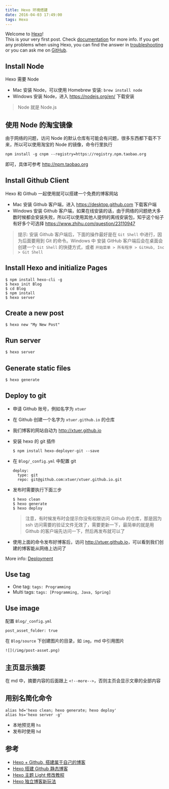 ```yaml
---
title: Hexo 环境搭建
date: 2016-04-03 17:49:00
tags: Hexo
---
```


Welcome to [Hexo](https://hexo.io/)!   
This is your very first post. Check [documentation](https://hexo.io/docs/) for more info. If you get any problems when using Hexo, you can find the answer in [troubleshooting](https://hexo.io/docs/troubleshooting.html) or you can ask me on [GitHub](https://github.com/hexojs/hexo/issues).

<!--more-->

## Install Node
Hexo 需要 Node

* Mac 安装 Node，可以使用 Homebrew 安装: `brew install node`
* Windows 安装 Node，进入 <https://nodejs.org/en/> 下载安装

> Node 就是 Node.js

## 使用 Node 的淘宝镜像
由于网络的问题，访问 Node 的默认仓库有可能会有问题，很多东西都下载不下来，所以可以使用淘宝的 Node 的镜像，命令行里执行 

```
npm install -g cnpm --registry=https://registry.npm.taobao.org
```
即可，具体可参考 <http://npm.taobao.org>

## Install Github Client
Hexo 和 Github 一起使用就可以搭建一个免费的博客网站

* Mac 安装 Github 客户端，进入 <https://desktop.github.com> 下载客户端
* Windows 安装 Github 客户端，如果在线安装的话，由于网络的问题绝大多数时候都会安装失败，所以可以使用其他人提供的离线安装包，知乎这个帖子有好多个可选择 <https://www.zhihu.com/question/23110947>

> 提示: 安装 Github 客户端后，下面的操作最好是在 `Git Shell` 中进行，因为后面要用到 Git 的命令。Windows 中 安装 GitHub 客户端后会在桌面会创建一个 `Git Shell` 的快捷方式，或者 `开始菜单 > 所有程序 > GitHub, Inc > Git Shell`

## Install Hexo and initialize Pages
```
$ npm install hexo-cli -g
$ hexo init Blog
$ cd Blog
$ npm install
$ hexo server
```

## Create a new post
```
$ hexo new "My New Post"
```

## Run server

``` bash
$ hexo server
```

## Generate static files

``` bash
$ hexo generate
```

## Deploy to git
* 申请 Github 账号，例如名字为 `xtuer`
* 在 Github 创建一个名字为 `xtuer.github.io` 的仓库
* 我们博客的网站自动为 <http://xtuer.github.io>
* 安装 hexo 的 git 插件

    ```
    $ npm install hexo-deployer-git --save
    ```

* 在 `Blog/_config.yml` 中配置 git

    ```
    deploy:
      type: git
      repo: git@github.com:xtuer/xtuer.github.io.git
    ```

* 发布时需要执行下面三步

    ```
    $ hexo clean
    $ hexo generate
    $ hexo deploy
    ```

    > 注意，有时候发布时会提示你没有权限访问 Github 的仓库，那是因为 ssh 访问需要的验证文件无效了，需要更新一下，最简单的就是用 Github 的客户端先访问一下，然后再发布就可以了
* 使用上面的命令发布好博客后，访问 <http://xtuer.github.io>，可以看到我们创建的博客能从网络上访问了

More info: [Deployment](https://hexo.io/docs/deployment.html)

## Use tag
* One tag: `tags: Programming`
* Multi tags: `tags: [Programming, Java, Spring]`

## Use image
配置 `Blog/_config.yml`

```
post_asset_folder: true
```

在 `Blog/source` 下创建图片的目录，如 `img`，md 中引用图片

```
![](/img/post-asset.png)
```

## 主页显示摘要
在 md 中，摘要内容的后面跟上 `<!--more-->`，否则主页会显示文章的全部内容

## 用别名简化命令
```
alias hd='hexo clean; hexo generate; hexo deploy'
alias hs='hexo server -g'
```

* 本地预览用 `hs`
* 发布时使用 `hd`

## 参考
* [Hexo + Github, 搭建属于自己的博客](http://www.jianshu.com/p/465830080ea9)
* [Hexo 搭建 Github 静态博客](http://www.cnblogs.com/zhcncn/p/4097881.html)
* [Hexo 主题 Light 修改教程](http://www.jianshu.com/p/70343b7c2fd3)
* [Hexo 独立博客新玩法](http://ibruce.info/2013/11/22/hexo-your-blog/)
